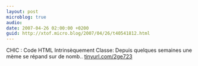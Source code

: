 ```yaml
---
layout: post
microblog: true
audio: 
date: 2007-04-26 02:00:00 +0200
guid: http://xtof.micro.blog/2007/04/26/t40541812.html
---
```

CHIC : Code HTML Intrinsèquement Classe: Depuis quelques semaines une  mème se répand sur de nomb.. [tinyurl.com/2ge723](http://tinyurl.com/2ge723)
